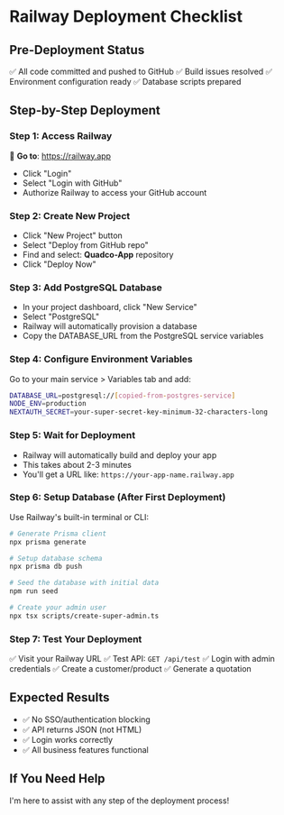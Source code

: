 # Railway Deployment Checklist

## Pre-Deployment Status
✅ All code committed and pushed to GitHub
✅ Build issues resolved
✅ Environment configuration ready
✅ Database scripts prepared

## Step-by-Step Deployment

### Step 1: Access Railway
🔗 **Go to**: https://railway.app
- Click "Login" 
- Select "Login with GitHub"
- Authorize Railway to access your GitHub account

### Step 2: Create New Project
- Click "New Project" button
- Select "Deploy from GitHub repo"
- Find and select: **Quadco-App** repository
- Click "Deploy Now"

### Step 3: Add PostgreSQL Database
- In your project dashboard, click "New Service"
- Select "PostgreSQL" 
- Railway will automatically provision a database
- Copy the DATABASE_URL from the PostgreSQL service variables

### Step 4: Configure Environment Variables
Go to your main service > Variables tab and add:

```bash
DATABASE_URL=postgresql://[copied-from-postgres-service]
NODE_ENV=production
NEXTAUTH_SECRET=your-super-secret-key-minimum-32-characters-long
```

### Step 5: Wait for Deployment
- Railway will automatically build and deploy your app
- This takes about 2-3 minutes
- You'll get a URL like: `https://your-app-name.railway.app`

### Step 6: Setup Database (After First Deployment)
Use Railway's built-in terminal or CLI:

```bash
# Generate Prisma client
npx prisma generate

# Setup database schema
npx prisma db push

# Seed the database with initial data
npm run seed

# Create your admin user
npx tsx scripts/create-super-admin.ts
```

### Step 7: Test Your Deployment
✅ Visit your Railway URL
✅ Test API: `GET /api/test` 
✅ Login with admin credentials
✅ Create a customer/product
✅ Generate a quotation

## Expected Results
- ✅ No SSO/authentication blocking
- ✅ API returns JSON (not HTML)
- ✅ Login works correctly
- ✅ All business features functional

## If You Need Help
I'm here to assist with any step of the deployment process!
